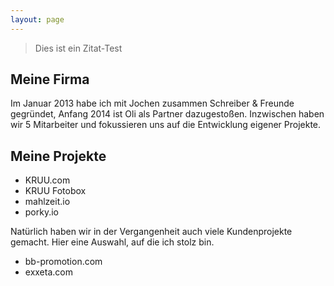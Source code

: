 ```yaml
---
layout: page
---
```


> Dies ist ein Zitat-Test

## Meine Firma
Im Januar 2013 habe ich mit Jochen zusammen Schreiber & Freunde gegründet, Anfang 2014 ist Oli als Partner dazugestoßen. Inzwischen haben wir 5 Mitarbeiter und fokussieren uns auf die Entwicklung eigener Projekte.

## Meine Projekte
* KRUU.com
* KRUU Fotobox
* mahlzeit.io
* porky.io

Natürlich haben wir in der Vergangenheit auch viele Kundenprojekte gemacht. Hier eine Auswahl, auf die ich stolz bin.
* bb-promotion.com
* exxeta.com
